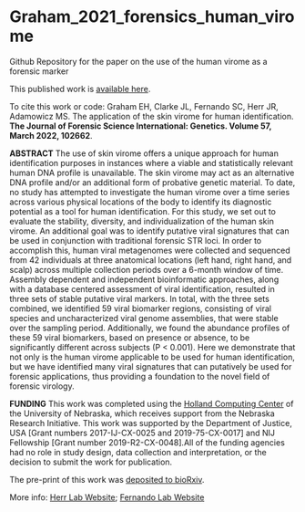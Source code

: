 # Graham_2021_forensics_human_virome

Github Repository for the paper on the use of the human virome as a forensic marker

This published work is [available here](https://doi.org/10.1016/j.fsigen.2022.102662).

To cite this work or code:
Graham EH, Clarke JL, Fernando SC, Herr JR, Adamowicz MS. The application of the skin virome for human identification. **The Journal of Forensic Science International: Genetics. Volume 57, March 2022, 102662**.

__ABSTRACT__
The use of skin virome offers a unique approach for human identification purposes in instances where a viable and statistically relevant human DNA profile is unavailable. The skin virome may act as an alternative DNA profile and/or an additional form of probative genetic material. To date, no study has attempted to investigate the human virome over a time series across various physical locations of the body to identify its diagnostic potential as a tool for human identification. For this study, we set out to evaluate the stability, diversity, and individualization of the human skin virome. An additional goal was to identify putative viral signatures that can be used in conjunction with traditional forensic STR loci. In order to accomplish this, human viral metagenomes were collected and sequenced from 42 individuals at three anatomical locations (left hand, right hand, and scalp) across multiple collection periods over a 6-month window of time. Assembly dependent and independent bioinformatic approaches, along with a database centered assessment of viral identification, resulted in three sets of stable putative viral markers. In total, with the three sets combined, we identified 59 viral biomarker regions, consisting of viral species and uncharacterized viral genome assemblies, that were stable over the sampling period. Additionally, we found the abundance profiles of these 59 viral biomarkers, based on presence or absence, to be significantly different across subjects (P < 0.001). Here we demonstrate that not only is the human virome applicable to be used for human identification, but we have identified many viral signatures that can putatively be used for forensic applications, thus providing a foundation to the novel field of forensic virology.

__FUNDING__
This work was completed using the [Holland Computing Center](https://hcc.unl.edu/) of the University of Nebraska, which receives support from the Nebraska Research Initiative. This work was supported by the Department of Justice, USA [Grant numbers 2017-IJ-CX-0025 and 2019-75-CX-0017] and NIJ Fellowship [Grant number 2019-R2-CX-0048].All of the funding agencies had no role in study design, data collection and interpretation, or the decision to submit the work for publication.

The pre-print of this work was [deposited to bioRxiv](https://www.biorxiv.org/content/10.1101/2021.09.10.459834v1).

More info:
[Herr Lab Website](http://herrlab.com/);
[Fernando Lab Website](https://fernandolab.unl.edu/)
